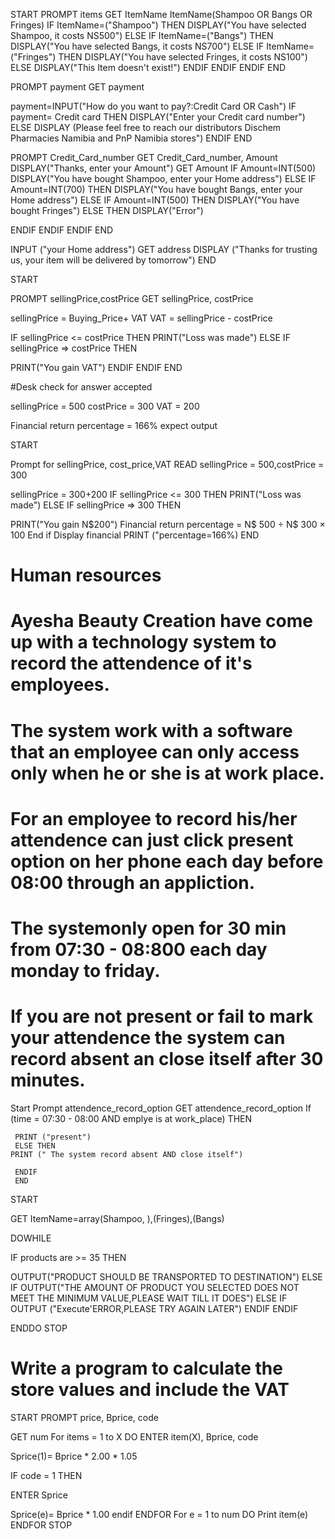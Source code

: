 START PROMPT items
 GET ItemName ItemName(Shampoo OR Bangs OR Fringes) 
IF ItemName=("Shampoo") THEN DISPLAY("You have selected Shampoo, it costs NS500") ELSE 
IF ItemName=("Bangs") THEN DISPLAY("You have selected Bangs, it costs NS700") ELSE 
IF ItemName=("Fringes") THEN DISPLAY("You have selected Fringes, it costs NS100") ELSE
DISPLAY("This Item doesn't exist!")
 ENDIF 
ENDIF 
ENDIF 
END

PROMPT payment 
GET payment

payment=INPUT("How do you want to pay?:Credit Card OR Cash")
IF payment= Credit card THEN 
DISPLAY("Enter your Credit card number")
ELSE
 DISPLAY (Please feel free to reach our distributors Dischem Pharmacies Namibia and PnP Namibia stores")
 ENDIF
 END


PROMPT Credit_Card_number 
GET Credit_Card_number, Amount
 DISPLAY("Thanks, enter your Amount") 
 GET Amount
 IF Amount=INT(500) DISPLAY("You have bought Shampoo, enter your Home address") 
 ELSE IF Amount=INT(700) THEN 
                DISPLAY("You have bought Bangs, enter your Home address") 
 ELSE IF Amount=INT(500) THEN
           DISPLAY("You have bought Fringes")
 ELSE  THEN 
        DISPLAY("Error")

ENDIF
ENDIF
ENDIF
END

INPUT ("your Home address")
 GET address 
 DISPLAY ("Thanks for trusting us, your item will be delivered by tomorrow")
END











START

PROMPT sellingPrice,costPrice 
GET sellingPrice, costPrice

sellingPrice = Buying_Price+ VAT 
VAT = sellingPrice - costPrice

IF sellingPrice <= costPrice THEN 
PRINT("Loss was made") ELSE 
IF sellingPrice => costPrice THEN

 PRINT("You gain VAT")
ENDIF ENDIF END

#Desk check for answer accepted 

sellingPrice = 500 costPrice = 300 VAT = 200

Financial return percentage = 166% expect output

START

Prompt for sellingPrice, cost_price,VAT READ sellingPrice = 500,costPrice = 300

sellingPrice = 300+200 
IF sellingPrice <= 300 THEN PRINT("Loss was made") ELSE 
IF sellingPrice => 300 THEN

PRINT("You gain N$200")
Financial return percentage = N$ 500 ÷ N$ 300 × 100 
End if 
Display financial PRINT ("percentage=166%) 
END




# Human resources


# Ayesha Beauty Creation have come up with a technology system to record the attendence of it's employees. 
# The system work with a software that an employee can only access only when he or she is at work place.
# For an employee to record his/her attendence can just click present option on her phone each day before 08:00 through an appliction.
# The systemonly open for 30 min from 07:30 - 08:800 each day monday to friday.
# If you are not present or fail to mark your attendence the system can record absent an close itself after 30  minutes.

Start
     Prompt attendence_record_option
     GET attendence_record_option
     If (time = 07:30 - 08:00 AND emplye is at work_place) THEN
     
     PRINT ("present")
     ELSE THEN 
    PRINT (" The system record absent AND close itself")
     
     ENDIF
     END







START

GET ItemName=array(Shampoo, ),(Fringes),(Bangs)

DOWHILE

IF products are >= 35 THEN

OUTPUT("PRODUCT SHOULD BE TRANSPORTED TO DESTINATION")
ELSE 
     IF  OUTPUT("THE AMOUNT OF PRODUCT YOU SELECTED DOES NOT MEET THE MINIMUM VALUE,PLEASE WAIT TILL IT DOES") 
ELSE 
     IF
OUTPUT ("Execute'ERROR,PLEASE TRY AGAIN LATER") 
ENDIF
ENDIF

ENDDO
STOP

# Write a program to calculate the store values and include the VAT 

START 
 PROMPT price, Bprice, code

GET num For items = 1 to X 
DO 
ENTER item(X), Bprice, code 

Sprice(1)= Bprice * 2.00 * 1.05


IF code = 1 THEN 

ENTER Sprice
 
Sprice(e)= Bprice * 1.00 
endif 
ENDFOR 
For e = 1 to num 
DO Print item(e) 
ENDFOR 
STOP

   
   



